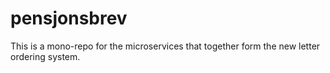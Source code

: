 # pensjonsbrev
This is a mono-repo for the microservices that together form the new letter ordering system.
